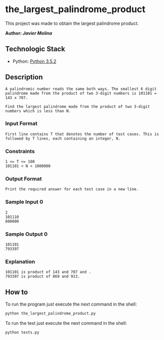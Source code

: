 # the_largest_palindrome_product

This project was made to obtain the largest palindrome product.

**Author: *Javier Molina***

## Technologic Stack

* Python: [Python 3.5.2](https://www.python.org/downloads/release/python-356/)

## Description

```text
A palindromic number reads the same both ways. The smallest 6 digit palindrome made from the product of two 3-digit numbers is 101101 = 143 x 707.

Find the largest palindrome made from the product of two 3-digit numbers which is less than N.
```

### Input Format

```text
First line contains T that denotes the number of test cases. This is followed by T lines, each containing an integer, N.
```

### Constraints

```text
1 <= T <= 100
101101 < N < 1000000
```

### Output Format

```text
Print the required answer for each test case in a new line.
```

### Sample Input 0

```text
2
101110
800000
```

### Sample Output 0

```text
101101
793397
```

### Explanation

```text
101101 is product of 143 and 707 and .
793397 is product of 869 and 913.
```

## How to

To run the program just execute the next command in the shell:

```bash
python the_largest_palindrome_product.py
```

To run the test just execute the next command in the shell:

```bash
python tests.py
```
